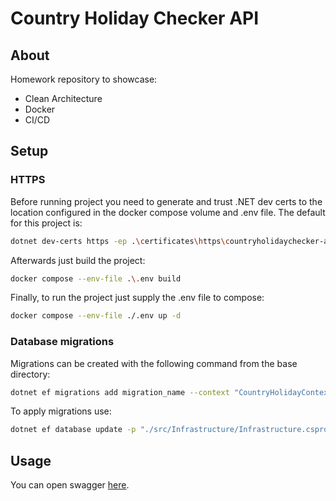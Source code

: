 # Country Holiday Checker API

## About

Homework repository to showcase:
- Clean Architecture
- Docker
- CI/CD

## Setup
### HTTPS

Before running project you need to generate and trust .NET dev certs to the location configured in the docker compose volume and .env file. The default for this project is:

```sh
dotnet dev-certs https -ep .\certificates\https\countryholidaychecker-api.pfx -p hrkapdo876ABsa0dyasd89dya08isy --trust
```
Afterwards just build the project:
```sh
docker compose --env-file .\.env build
```
Finally, to run the project just supply the .env file to compose:
```sh
docker compose --env-file ./.env up -d
```

### Database migrations

Migrations can be created with the following command from the base directory:
```sh
dotnet ef migrations add migration_name --context "CountryHolidayContext" -p "./src/Infrastructure/Infrastructure.csproj" -o "./Migrations" -s "./src/API/API.csproj"
```

To apply migrations use:
```sh
dotnet ef database update -p "./src/Infrastructure/Infrastructure.csproj" -s "./src/API/API.csproj"
```

## Usage

You can open swagger [here](https://localhost:8081/swagger/index.html).